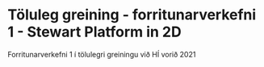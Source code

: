 # Töluleg greining - forritunarverkefni 1 - Stewart Platform in 2D
Forritunarverkefni 1 í tölulegri greiningu við HÍ vorið 2021
